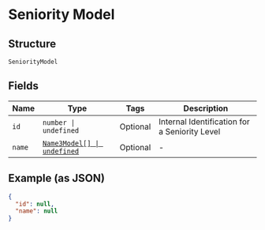 
# Seniority Model

## Structure

`SeniorityModel`

## Fields

| Name | Type | Tags | Description |
|  --- | --- | --- | --- |
| `id` | `number \| undefined` | Optional | Internal Identification for a Seniority Level |
| `name` | [`Name3Model[] \| undefined`](../../doc/models/name-3-model.md) | Optional | - |

## Example (as JSON)

```json
{
  "id": null,
  "name": null
}
```

